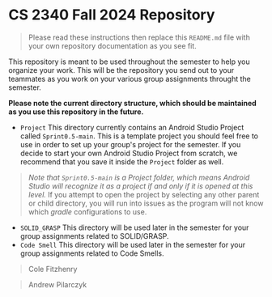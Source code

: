 # CS 2340 Fall 2024 Repository
> Please read these instructions then replace this `README.md` file with your own repository documentation as you see fit.

This repository is meant to be used throughout the semester to help you organize your work. This will be the repository you send out to your teammates as you work on your various group assignments throught the semester.

**Please note the current directory structure, which should be maintained as you use this repository in the future.**
- `Project` This directory currently contains an Android Studio Project called `Sprint0.5-main`. This is a template project you should feel free to use in order to set up your group's project for the semester. If you decide to start your own Android Studio Project from scratch, we recommend that you save it inside the `Project` folder as well.
> *Note that `Sprint0.5-main` is a Project folder, which means Android Studio will recognize it as a project if and only if it is opened at this level.* If you attempt to open the project by selecting any other parent or child directory, you will run into issues as the program will not know which *gradle* configurations to use.
- `SOLID_GRASP` This directory will be used later in the semester for your group assignments related to SOLID/GRASP.
- `Code Smell` This directory will be used later in the semester for your group assignments related to Code Smells.

> Cole Fitzhenry

> Andrew Pilarczyk